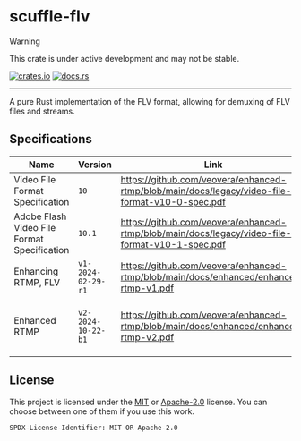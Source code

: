 # scuffle-flv

> [!WARNING]  
> This crate is under active development and may not be stable.

[![crates.io](https://img.shields.io/crates/v/scuffle-flv.svg)](https://crates.io/crates/scuffle-flv) [![docs.rs](https://img.shields.io/docsrs/scuffle-flv)](https://docs.rs/scuffle-flv)

---

A pure Rust implementation of the FLV format, allowing for demuxing of FLV
files and streams.

## Specifications

| Name | Version | Link | Comments |
| --- | --- | --- | --- |
| Video File Format Specification | `10` | <https://github.com/veovera/enhanced-rtmp/blob/main/docs/legacy/video-file-format-v10-0-spec.pdf> | |
| Adobe Flash Video File Format Specification | `10.1` | <https://github.com/veovera/enhanced-rtmp/blob/main/docs/legacy/video-file-format-v10-1-spec.pdf> | Refered to as 'Legacy FLV spec' in this documentation |
| Enhancing RTMP, FLV | `v1-2024-02-29-r1` | <https://github.com/veovera/enhanced-rtmp/blob/main/docs/enhanced/enhanced-rtmp-v1.pdf> | |
| Enhanced RTMP | `v2-2024-10-22-b1` | <https://github.com/veovera/enhanced-rtmp/blob/main/docs/enhanced/enhanced-rtmp-v2.pdf> | Refered to as 'Enhanced RTMP spec' in this documentation |

## License

This project is licensed under the [MIT](./LICENSE.MIT) or [Apache-2.0](./LICENSE.Apache-2.0) license.
You can choose between one of them if you use this work.

`SPDX-License-Identifier: MIT OR Apache-2.0`
